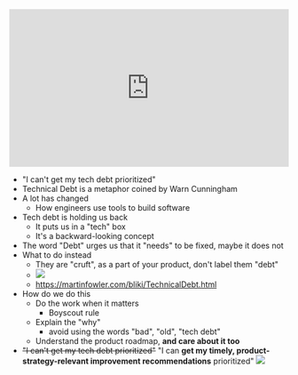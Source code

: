 <iframe width="100%" style="aspect-ratio: 16 / 9;" src="https://www.youtube.com/embed/DvfMOJaIzhY" title="YouTube video player" frameborder="0" allow="accelerometer; autoplay; clipboard-write; encrypted-media; gyroscope; picture-in-picture; web-share" allowfullscreen></iframe>

- "I can't get my tech debt prioritized"
- Technical Debt is a metaphor coined by Warn Cunningham
- A lot has changed
    - How engineers use tools to build software
- Tech debt is holding us back
    - It puts us in a "tech" box
    - It's a backward-looking concept
- The word "Debt" urges us that it "needs" to be fixed, maybe it does not
- What to do instead
    - They are "cruft", as a part of your product, don't label them "debt"
    - ![](https://martinfowler.com/bliki/images/tech-debt/sketch.png)
    - https://martinfowler.com/bliki/TechnicalDebt.html
- How do we do this
    - Do the work when it matters
        - Boyscout rule
    - Explain the "why"
        - avoid using the words "bad", "old", "tech debt"
    - Understand the product roadmap, **and care about it too**
- ~~"I can't get my tech debt prioritized"~~ "I can **get my timely, product-strategy-relevant improvement recommendations** prioritized" ![](attachments/Can%20We%20Please%20Stop%20Talking%20About%20Tech%20Debt?.png)